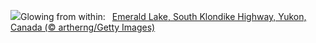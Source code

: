 ![](https://www.bing.com/th?id=OHR.EmeraldLakeYukon_EN-US0522450551_UHD.jpg&w=1000)Glowing from within:&nbsp;&ensp;[Emerald Lake, South Klondike Highway, Yukon, Canada (© artherng/Getty Images)](https://www.bing.com/th?id=OHR.EmeraldLakeYukon_EN-US0522450551_UHD.jpg)
<br><br/>
